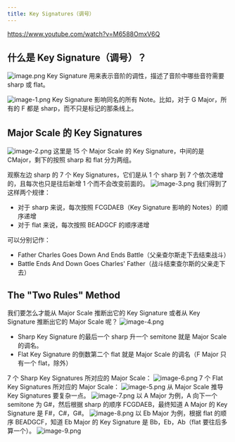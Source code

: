 ```yaml
---
title: Key Signatures（调号）
---
```


https://www.youtube.com/watch?v=M6588OmxV6Q

## 什么是 Key Signature（调号）？

![image.png](/images/Pub_Note_KeySignature/image.png)
Key Signature 用来表示音阶的调性，描述了音阶中哪些音符需要 sharp 或 flat。

![image-1.png](/images/Pub_Note_KeySignature/image-1.png)
Key Signature 影响同名的所有 Note。比如，对于 G Major，所有的 F 都是 sharp，而不只是标记的那条线上。

## Major Scale 的 Key Signatures

![image-2.png](/images/Pub_Note_KeySignature/image-2.png)
这里是 15 个 Major Scale 的 Key Signature，中间的是 CMajor，剩下的按照 sharp 和 flat 分为两组。

观察左边 sharp 的 7 个 Key Signatures，它们是从 1 个 sharp 到 7 个依次递增的，且每次也只是往后新增 1 个而不会改变前面的。
![image-3.png](/images/Pub_Note_KeySignature/image-3.png)
我们得到了这样两个规律：

- 对于 sharp 来说，每次按照 FCGDAEB（Key Signature 影响的 Notes）的顺序递增
- 对于 flat 来说，每次按照 BEADGCF 的顺序递增

可以分别记作：

- Father Charles Goes Down And Ends Battle（父亲查尔斯走下去结束战斗）
- Battle Ends And Down Goes Charles' Father（战斗结束查尔斯的父亲走下去）

## The "Two Rules" Method

我们要怎么才能从 Major Scale 推断出它的 Key Signature 或者从 Key Signature 推断出它的 Major Scale 呢？
![image-4.png](/images/Pub_Note_KeySignature/image-4.png)

- Sharp Key Signature 的最后一个 sharp 升一个 semitone 就是 Major Scale 的调名。
- Flat Key Signature 的倒数第二个 flat 就是 Major Scale 的调名（F Major 只有一个 flat，除外）

7 个 Sharp Key Signatures 所对应的 Major Scale：
![image-6.png](/images/Pub_Note_KeySignature/image-6.png)
7 个 Flat Key Signatures 所对应的 Major Scale：
![image-5.png](/images/Pub_Note_KeySignature/image-5.png)
从 Major Scale 推导 Key Signatures 要复杂一点。
![image-7.png](/images/Pub_Note_KeySignature/image-7.png)
以 A Major 为例，A 向下一个 semitone 为 G#，然后根据 sharp 的顺序 FCGDAEB，最终知道 A Major 的 Key Signature 是 F#，C#，G#。
![image-8.png](/images/Pub_Note_KeySignature/image-8.png)
以 Eb Major 为例，根据 flat 的顺序 BEADGCF，知道 Eb Major 的 Key Signature 是 Bb，Eb，Ab（flat 要往后多算一个）。
![image-9.png](/images/Pub_Note_KeySignature/image-9.png)
